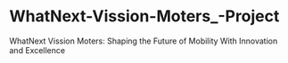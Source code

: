 # WhatNext-Vission-Moters_-Project
WhatNext Vission Moters: Shaping the Future of Mobility With Innovation and Excellence
